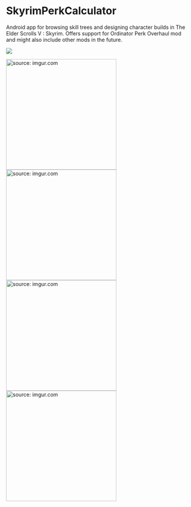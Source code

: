 # SkyrimPerkCalculator
Android app for browsing skill trees and designing character builds in The Elder Scrolls V : Skyrim. 
Offers support for Ordinator Perk Overhaul mod and might also include other mods in the future.

<a href="https://play.google.com/store/apps/details?id=com.pawels96.skyrimperkcalculator&pageId=none&pli=1">
<img src="https://www.codot.gov/safety/alcohol-and-impaired-driving/planahead/2011-assets/android-market-icon.png/image"></a>


<a href="https://imgur.com/mKSBFQW"><img src="https://i.imgur.com/mKSBFQW.jpg" title="source: imgur.com" width="300"/></a>
<a href="https://imgur.com/mg45IDu"><img src="https://i.imgur.com/mg45IDu.jpg" title="source: imgur.com" width="300"/></a>
<a href="https://imgur.com/LxAZClh"><img src="https://i.imgur.com/LxAZClh.jpg" title="source: imgur.com" width="300"/></a>
<a href="https://imgur.com/vNKpXKQ"><img src="https://i.imgur.com/vNKpXKQ.jpg" title="source: imgur.com" width="300"/></a>
